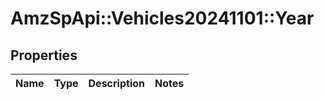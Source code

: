 # AmzSpApi::Vehicles20241101::Year

## Properties
Name | Type | Description | Notes
------------ | ------------- | ------------- | -------------

